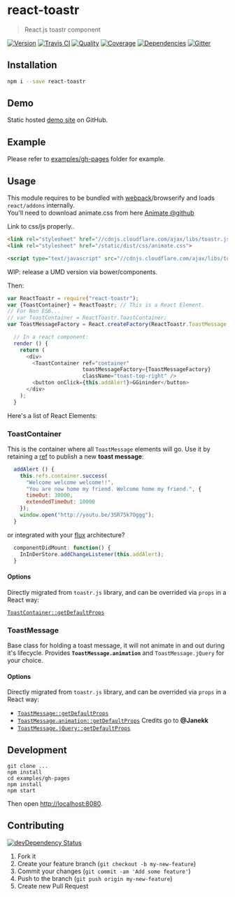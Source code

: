 # react-toastr
> React.js toastr component

[![Version][npm-image]][npm-url] [![Travis CI][travis-image]][travis-url] [![Quality][codeclimate-image]][codeclimate-url] [![Coverage][codeclimate-coverage-image]][codeclimate-coverage-url] [![Dependencies][gemnasium-image]][gemnasium-url] [![Gitter][gitter-image]][gitter-url]


## Installation

```sh
npm i --save react-toastr
```


## Demo

Static hosted [demo site][demo] on GitHub.


## Example

Please refer to [examples/gh-pages][examples/gh-pages] folder for example.


## Usage

This module requires to be bundled with [webpack][webpack]/browserify and loads `react/addons` internally.  
You'll need to download animate.css from here [Animate @github](https://raw.github.com/daneden/animate.css/master/animate.css)

Link to css/js properly..
```html
<link rel="stylesheet" href="//cdnjs.cloudflare.com/ajax/libs/toastr.js/latest/css/toastr.min.css">
<link rel="stylesheet" href="/static/dist/css/animate.css">

<script type="text/javascript" src="//cdnjs.cloudflare.com/ajax/libs/toastr.js/latest/js/toastr.min.js"></script>
```

WIP: release a UMD version via bower/components.

Then:

```javascript
var ReactToastr = require("react-toastr");
var {ToastContainer} = ReactToastr; // This is a React Element.
// For Non ES6...
// var ToastContainer = ReactToastr.ToastContainer;
var ToastMessageFactory = React.createFactory(ReactToastr.ToastMessage.animation);

  // In a react component:
  render () {
    return (
      <div>
        <ToastContainer ref="container"
                        toastMessageFactory={ToastMessageFactory}
                        className="toast-top-right" />
        <button onClick={this.addAlert}>GGininder</button>
      </div>
    );
  }
```

Here's a list of React Elements:

### ToastContainer

This is the container where all `ToastMessage` elements will go. Use it by retaining a [ref][react-ref] to publish a new **toast message**:

```javascript
  addAlert () {
    this.refs.container.success(
      "Welcome welcome welcome!!",
      "You are now home my friend. Welcome home my friend.", {
      timeOut: 30000,
      extendedTimeOut: 10000
    });
    window.open("http://youtu.be/3SR75k7Oggg");
  }
```

or integrated with your [flux][flux] architecture?

```javascript
  componentDidMount: function() {
    InInDerStore.addChangeListener(this.addAlert);
  }
```

#### Options

Directly migrated from `toastr.js` library, and can be overrided via `props` in a React way:

[`ToastContainer::getDefaultProps`](http://git.io/RagItA)


### ToastMessage

Base class for holding a toast message, it will not animate in and out during it's lifecycle.
Provides **`ToastMessage.animation`** and `ToastMessage.jQuery` for your choice.

#### Options

Directly migrated from `toastr.js` library, and can be overrided via `props` in a React way:

* [`ToastMessage::getDefaultProps`](http://git.io/90CzSA)
* [`ToastMessage.animation::getDefaultProps`](http://git.io/vU2sz)
  Credits go to **@Janekk**
* [`ToastMessage.jQuery::getDefaultProps`](http://git.io/YcbXvA)


## Development

```shell
git clone ...
npm install
cd examples/gh-pages
npm install
npm start
```

Then open [http://localhost:8080](http://localhost:8080).


## Contributing

[![devDependency Status][david-dm-image]][david-dm-url]

1. Fork it
2. Create your feature branch (`git checkout -b my-new-feature`)
3. Commit your changes (`git commit -am 'Add some feature'`)
4. Push to the branch (`git push origin my-new-feature`)
5. Create new Pull Request


[npm-image]: https://img.shields.io/npm/v/react-toastr.svg?style=flat-square
[npm-url]: https://www.npmjs.org/package/react-toastr

[travis-image]: https://img.shields.io/travis/tomchentw/react-toastr.svg?style=flat-square
[travis-url]: https://travis-ci.org/tomchentw/react-toastr
[codeclimate-image]: https://img.shields.io/codeclimate/github/tomchentw/react-toastr.svg?style=flat-square
[codeclimate-url]: https://codeclimate.com/github/tomchentw/react-toastr
[codeclimate-coverage-image]: https://img.shields.io/codeclimate/coverage/github/tomchentw/react-toastr.svg?style=flat-square
[codeclimate-coverage-url]: https://codeclimate.com/github/tomchentw/react-toastr
[gemnasium-image]: https://img.shields.io/gemnasium/tomchentw/react-toastr.svg?style=flat-square
[gemnasium-url]: https://gemnasium.com/tomchentw/react-toastr
[gitter-image]: https://badges.gitter.im/Join%20Chat.svg
[gitter-url]: https://gitter.im/tomchentw/react-toastr?utm_source=badge&utm_medium=badge&utm_campaign=pr-badge&utm_content=badge
[david-dm-image]: https://img.shields.io/david/dev/tomchentw/react-toastr.svg?style=flat-square
[david-dm-url]: https://david-dm.org/tomchentw/react-toastr#info=devDependencies


[demo]: http://tomchentw.github.io/react-toastr/
[examples/gh-pages]: https://github.com/tomchentw/react-toastr/tree/master/examples/gh-pages
[webpack]: http://webpack.github.io/docs/tutorials/getting-started/
[react-ref]: http://facebook.github.io/react/docs/more-about-refs.html
[flux]: http://facebook.github.io/flux/docs/overview.html
